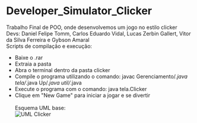 # Developer_Simulator_Clicker
Trabalho Final de POO, onde desenvolvemos um jogo no estilo clicker <br>
Devs: Daniel Felipe Tomm, Carlos Eduardo Vidal, Lucas Zerbin Gallert, Vitor da Silva Ferreira e Gybson Amaral <br>
Scripts de compilação e execução:
* Baixe o .rar
* Extraia a pasta
* Abra o terminal dentro da pasta clicker  
* Compile o programa utilizando o comando: javac Gerenciamento/*.java tela/*.java Up/*.java util/*.java
* Execute o programa com o comando: java tela.Clicker
* Clique em "New Game" para iniciar a jogar e se divertir
<br><br>Esquema UML base: <br>
![UML Clicker](https://github.com/TommDaniel/Developer_Simulator_Clicker/assets/109762637/e286fa45-4b40-48a8-a083-1ecc43b8306b)

